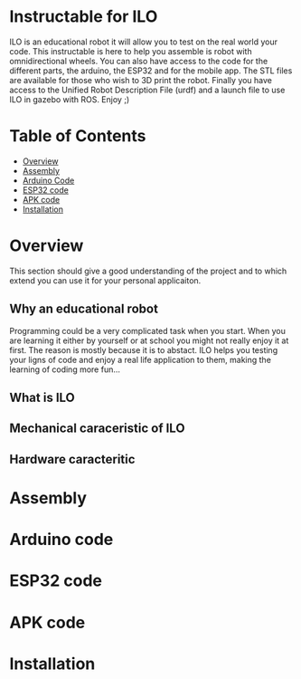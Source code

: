 # Instructable for ILO

ILO is an educational robot it will allow you to test on the real world your code. This instructable is here to help you assemble is robot with omnidirectional wheels. You can also have access to the code for the different parts, the arduino, the ESP32 and for the mobile app. The STL files are available for those who wish to 3D print the robot. Finally you have access to the Unified Robot Description File (urdf) and a launch file to use ILO in gazebo with ROS. Enjoy ;)

# Table of Contents

- [Overview](#overview)
- [Assembly](#assembly)
- [Arduino Code](#arduino-code)
- [ESP32 code](#ESP32-code)
- [APK code](#apk-code)
- [Installation](#installation)

# Overview 

This section should give a good understanding of the project and to which extend you can use it for your personal applicaiton.

## Why an educational robot

Programming could be a very complicated task when you start. When you are learning it either by yourself or at school you might not really enjoy it at first. The reason is mostly because it is to abstact. ILO helps you testing your ligns of code and enjoy a real life application to them, making the learning of coding more fun...  

## What is ILO

## Mechanical caraceristic of ILO

## Hardware caracteritic

# Assembly

# Arduino code

# ESP32 code

# APK code

# Installation